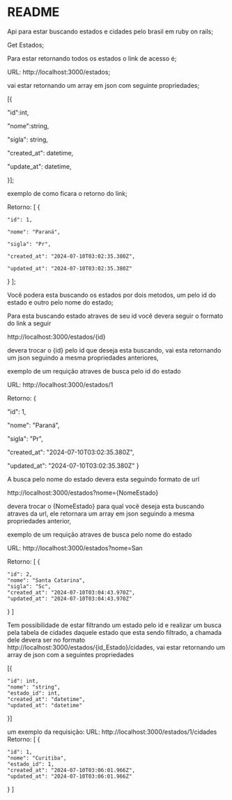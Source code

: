# README

Api para estar buscando estados e cidades pelo brasil em ruby on rails;

Get Estados;

Para estar retornando todos os estados o link de acesso é;

URL: http://localhost:3000/estados;

vai estar retornando um array em json com seguinte propriedades;</br>

[{

  "id":int,
  
  "nome":string,
  
  "sigla": string,
  
  "created_at": datetime,
  
  "update_at": datetime,
  
}];

exemplo de como ficara o retorno do link;

Retorno: [
  {
  
    "id": 1,
    
    "nome": "Paraná",
    
    "sigla": "Pr",
    
    "created_at": "2024-07-10T03:02:35.380Z",
    
    "updated_at": "2024-07-10T03:02:35.380Z"
    
  }
];

Você podera esta buscando os estados por dois metodos, um pelo id do estado e outro pelo nome do estado;

Para esta buscando estado atraves de seu id você devera seguir o formato do link a seguir

http://localhost:3000/estados/{id}

devera trocar o {id} pelo id que deseja esta buscando, vai esta retornando um json seguindo a mesma propriedades anteriores,

exemplo de um requição atraves de busca pelo id do estado

URL: http://localhost:3000/estados/1

Retorno:
{

  "id": 1,
  
  "nome": "Paraná",
  
  "sigla": "Pr",
  
  "created_at": "2024-07-10T03:02:35.380Z",
  
  "updated_at": "2024-07-10T03:02:35.380Z"
}

A busca pelo nome do estado devera esta seguindo formato de url

http://localhost:3000/estados?nome={NomeEstado}

devera trocar o {NomeEstado} para qual você deseja esta buscando atraves da url, ele retornara um array em json seguindo a mesma propriedades anterior,

exemplo de um requição atraves de busca pelo nome do estado

URL: http://localhost:3000/estados?nome=San

Retorno: [
  {
  
    "id": 2,
    "nome": "Santa Catarina",
    "sigla": "Sc",
    "created_at": "2024-07-10T03:04:43.970Z",
    "updated_at": "2024-07-10T03:04:43.970Z"
  }
]

Tem possibilidade de estar filtrando um estado pelo id e realizar um busca pela tabela de cidades daquele estado que esta sendo filtrado, a chamada dele devera ser no formato http://localhost:3000/estados/{id_Estado}/cidades, vai estar retornando um array de json com a seguintes propriedades

[{

    "id": int,
    "nome": "string",
    "estado_id": int,
    "created_at": "datetime",
    "updated_at": "datetime"
}]

um exemplo da requisição:
URL: http://localhost:3000/estados/1/cidades
Retorno: 
[
  {
  
    "id": 1,
    "nome": "Curitiba",
    "estado_id": 1,
    "created_at": "2024-07-10T03:06:01.966Z",
    "updated_at": "2024-07-10T03:06:01.966Z"
  }
]
